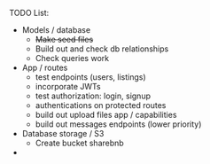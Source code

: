 TODO List:
- Models / database
    - ~~Make seed files~~
    - Build out and check db relationships
    - Check queries work
- App / routes
    - test endpoints (users, listings)
    - incorporate JWTs
    - test authorization: login, signup
    - authentications on protected routes
    - build out upload files app / capabilities
    - build out messages endpoints (lower priority)
- Database storage / S3
    - Create bucket sharebnb
- 
